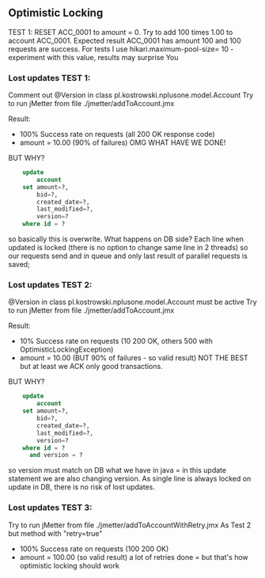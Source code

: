 ## Optimistic Locking

TEST 1:
RESET ACC_0001 to amount = 0.
Try to add 100 times 1.00 to account ACC_0001.
Expected result ACC_0001 has amount 100 and 100 requests are success.
For tests I use hikari.maximum-pool-size= 10 - experiment with this value, results may surprise You

### Lost updates TEST 1:

Comment out @Version in class pl.kostrowski.nplusone.model.Account
Try to run jMetter from file ./jmetter/addToAccount.jmx

Result:

- 100% Success rate on requests (all 200 OK response code)
- amount = 10.00 (90% of failures)
  OMG WHAT HAVE WE DONE!

BUT WHY?

```sql
    update
        account
    set amount=?,
        bid=?,
        created_date=?,
        last_modified=?,
        version=?
    where id = ? 
```

so basically this is overwrite. What happens on DB side? Each line when updated is locked (there is no option to change
same line in 2 threads) so our requests send and in queue and only last result of parallel requests is saved;

### Lost updates TEST 2:

@Version in class pl.kostrowski.nplusone.model.Account must be active
Try to run jMetter from file ./jmetter/addToAccount.jmx

Result:

- 10% Success rate on requests (10 200 OK, others 500 with OptimisticLockingException)
- amount = 10.00 (BUT 90% of failures - so valid result)
  NOT THE BEST but at least we ACK only good transactions.

BUT WHY?

```sql
    update
        account
    set amount=?,
        bid=?,
        created_date=?,
        last_modified=?,
        version=?
    where id = ?
      and version = ?
```

so version must match on DB what we have in java = in this update statement we are also changing version. As single line
is always locked on update in DB, there is no risk of lost updates.

### Lost updates TEST 3:

Try to run jMetter from file ./jmetter/addToAccountWithRetry.jmx
As Test 2 but method with "retry=true"

- 100% Success rate on requests (100 200 OK)
- amount = 100.00 (so valid result)
  a lot of retries done = but that's how optimistic locking should work



